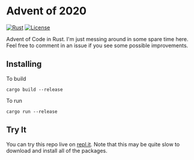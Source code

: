 # Advent of 2020

[![Rust](https://github.com/jeremylt/advent2020/workflows/Rust/badge.svg?branch=main)](https://github.com/jeremylt/advent2020/actions)
[![License](https://img.shields.io/badge/License-BSD%202--Clause-orange.svg)](https://opensource.org/licenses/BSD-2-Clause)

Advent of Code in Rust. I'm just messing around in some spare time here. Feel free to comment in an issue if you see some possible improvements.

## Installing

To build

    cargo build --release

To run

    cargo run --release

## Try It

You can try this repo live on [repl.it](https://repl.it/@jeremylt/advent2020#README.md).
Note that this may be quite slow to download and install all of the packages.
